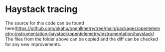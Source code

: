 # Haystack tracing

The source for this code can be found here(https://github.com/okahu/openllmetry/tree/main/packages/opentelemetry-instrumentation-haystack/opentelemetry/instrumentation/haystack) \
The files from the folder above can be copied and the diff can be checked for any new improvements.